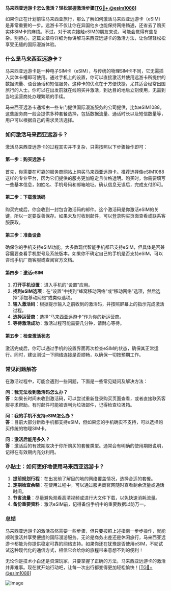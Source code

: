**马来西亚远游卡怎么激活？轻松掌握激活步骤[[TG💪+ @esim1088](https://t.me/s/esim1088)]**

如果你正在计划前往马来西亚旅行，那么了解如何激活马来西亚远游卡（eSIM）是非常重要的一步。远游卡不仅让你在异国他乡也能保持网络畅通，还省去了购买实体SIM卡的麻烦。不过，对于初次接触eSIM的朋友来说，可能会觉得有些复杂。别担心，这篇文章将详细为你讲解马来西亚远游卡的激活方法，让你轻轻松松享受无缝的国际漫游体验。

### 什么是马来西亚远游卡？

马来西亚远游卡是一种电子SIM卡（eSIM），与传统的物理SIM卡不同，它无需插入实体卡槽即可使用。通过手机上的设置，你可以直接激活并使用远游卡所提供的数据流量、语音通话和短信服务。这种卡的优点在于方便快捷，尤其适合经常出国旅行的人士。你可以在出发前就在线购买并激活，到达目的地后立刻使用，无需到当地运营商处办理繁琐的手续。

马来西亚远游卡通常由一些专门提供国际漫游服务的公司提供，比如eSIM1088。这些服务商一般会提供多种套餐选择，包括数据流量、通话时长以及短信数量等，用户可以根据自己的需求灵活选择。

### 如何激活马来西亚远游卡？

激活马来西亚远游卡的过程其实并不复杂，只需按照以下步骤操作即可：

#### 第一步：购买远游卡

首先，你需要在可靠的服务商网站上购买马来西亚远游卡。推荐选择像eSIM1088这样的专业平台，因为它们提供的服务更加稳定且价格透明。购买时，你需要填写一些基本信息，如姓名、手机号码和邮箱地址。确认信息无误后，完成支付即可。

#### 第二步：下载激活码

购买完成后，你会收到一封包含激活码的邮件。这个激活码是你激活eSIM的关键，所以一定要妥善保存。如果未及时收到邮件，可以登录购买页面查看或联系客服获取。

#### 第三步：准备设备

确保你的手机支持eSIM功能。大多数现代智能手机都已支持eSIM，但具体是否兼容需要查看手机型号及系统版本。如果你不确定自己的手机是否支持eSIM，可以咨询手机厂商客服或查阅官方文档。

#### 第四步：激活eSIM

1. **打开手机设置**：进入手机的“设置”应用。
2. **找到eSIM选项**：在“设置”中找到“蜂窝移动网络”或“移动网络”选项，然后选择“添加移动网络”或类似选项。
3. **输入激活码**：根据提示输入之前收到的激活码，并按照屏幕上的指示完成激活过程。
4. **选择运营商**：选择“马来西亚远游卡”作为你的新运营商。
5. **等待激活成功**：激活过程可能需要几分钟，请耐心等待。

#### 第五步：检查激活状态

激活完成后，你可以通过手机的设置界面再次检查eSIM的状态，确保其正常运行。同时，建议测试一下网络连接是否顺畅，以确保一切按预期工作。

### 常见问题解答

在激活过程中，可能会遇到一些问题，下面是一些常见疑问及解决方法：

**问：我无法收到激活码怎么办？**  
**答**：如果长时间未收到激活码，可以尝试重新登录购买页面查看，或者直接联系客服寻求帮助。有时邮件可能被误判为垃圾邮件，记得检查垃圾箱。

**问：我的手机不支持eSIM怎么办？**  
**答**：目前大部分新款手机都支持eSIM，但如果您的手机确实不支持，可以选择购买传统的物理SIM卡。

**问：激活后能用多久？**  
**答**：激活后的有效期取决于你所购买的套餐类型。通常会有明确的使用期限说明，记得在有效期内充分利用。

### 小贴士：如何更好地使用马来西亚远游卡？

1. **提前规划行程**：在出发前了解目的地的网络覆盖情况，选择合适的套餐。
2. **定期检查余额**：在使用过程中，可以通过服务商官网随时查看剩余流量或通话时间。
3. **节省流量**：尽量避免观看高清视频或进行大文件下载，以免快速消耗流量。
4. **备份重要资料**：激活eSIM前，记得备份手机中的重要数据以防万一。

### 总结

马来西亚远游卡的激活虽然需要一些步骤，但只要按照上述指南一步步操作，就能顺利激活并享受便捷的国际漫游服务。无论是商务出差还是休闲旅行，马来西亚远游卡都能为你提供稳定可靠的网络支持。如果你还在犹豫是否使用eSIM，不妨试试这种现代化的通信方式，相信它会给你的旅程带来意想不到的便利！

无论你是技术小白还是资深玩家，只要掌握了正确的方法，马来西亚远游卡的激活并非难事。现在就开始行动吧，让每一次出行都变得更加轻松愉快！[[TG💪+ @esim1088](https://t.me/s/esim1088)]

![Image](https://i.postimg.cc/4NQfJmqS/Snipaste-2025-05-13-00-14-12.png)